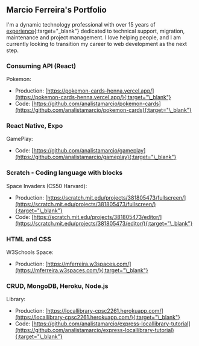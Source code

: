 ## Marcio Ferreira's Portfolio

I'm a dynamic technology professional with over 15 years of [experience](https://linkedin.com/in/analistamarcio){:target="\_blank"} dedicated to technical support, migration, maintenance and project management. I love helping people, and I am currently looking to transition my career to web development as the next step.


### Consuming API (React)

Pokemon:

- Production:
  [https://pokemon-cards-henna.vercel.app/](https://pokemon-cards-henna.vercel.app/){:target="\_blank"}
- Code:
  [https://github.com/analistamarcio/pokemon-cards](https://github.com/analistamarcio/pokemon-cards){:target="\_blank"}


### React Native, Expo

GamePlay:

- Code:
  [https://github.com/analistamarcio/gameplay](https://github.com/analistamarcio/gameplay){:target="\_blank"}


### Scratch - Coding language with blocks

Space Invaders (CS50 Harvard):

- Production:
  [https://scratch.mit.edu/projects/381805473/fullscreen/](https://scratch.mit.edu/projects/381805473/fullscreen/){:target="\_blank"}
- Code:
  [https://scratch.mit.edu/projects/381805473/editor/](https://scratch.mit.edu/projects/381805473/editor/){:target="\_blank"}


### HTML and CSS

W3Schools Space:

- Production:
  [https://mferreira.w3spaces.com/](https://mferreira.w3spaces.com/){:target="\_blank"}


### CRUD, MongoDB, Heroku, Node.js

Library:

- Production:
  [https://locallibrary-cpsc2261.herokuapp.com/](https://locallibrary-cpsc2261.herokuapp.com/){:target="\_blank"}
- Code:
  [https://github.com/analistamarcio/express-locallibrary-tutorial](https://github.com/analistamarcio/express-locallibrary-tutorial){:target="\_blank"}

